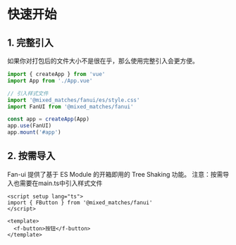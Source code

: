 # 快速开始

## 1. 完整引入​

如果你对打包后的文件大小不是很在乎，那么使用完整引入会更方便。

```typescript
import { createApp } from 'vue'
import App from './App.vue'

// 引入样式文件
import '@mixed_matches/fanui/es/style.css'
import FanUI from '@mixed_matches/fanui'

const app = createApp(App)
app.use(FanUI)
app.mount('#app')
```

## 2. 按需导入

Fan-ui 提供了基于 ES Module 的开箱即用的 Tree Shaking 功能。
注意：按需导入也需要在main.ts中引入样式文件

```vue
<script setup lang="ts">
import { FButton } from '@mixed_matches/fanui'
</script>

<template>
  <f-button>按钮</f-button>
</template>
```

